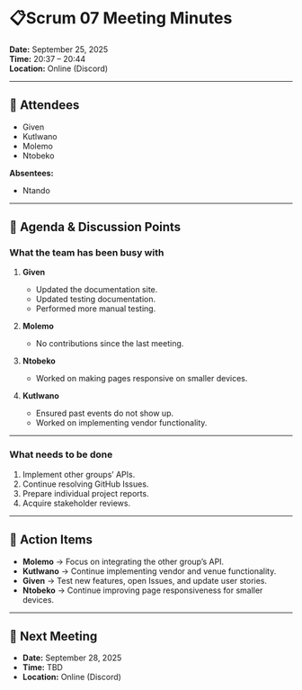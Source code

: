 # 📋Scrum 07 Meeting Minutes

**Date:** September 25, 2025  
**Time:** 20:37 – 20:44  
**Location:** Online (Discord)  

---

## 👥 Attendees
- Given  
- Kutlwano  
- Molemo  
- Ntobeko  

**Absentees:**  
- Ntando  

---

## 📝 Agenda & Discussion Points

### What the team has been busy with
1. **Given**  
   - Updated the documentation site.  
   - Updated testing documentation.  
   - Performed more manual testing.  

2. **Molemo**  
   - No contributions since the last meeting.  

3. **Ntobeko**  
   - Worked on making pages responsive on smaller devices.  

4. **Kutlwano**  
   - Ensured past events do not show up.  
   - Worked on implementing vendor functionality.  

---

### What needs to be done
1. Implement other groups’ APIs.  
2. Continue resolving GitHub Issues.  
3. Prepare individual project reports.  
4. Acquire stakeholder reviews.  

---

## 👤 Action Items
- **Molemo** → Focus on integrating the other group’s API.  
- **Kutlwano** → Continue implementing vendor and venue functionality.  
- **Given** → Test new features, open Issues, and update user stories.  
- **Ntobeko** → Continue improving page responsiveness for smaller devices.  

---

## 📅 Next Meeting
- **Date:** September 28, 2025  
- **Time:** TBD  
- **Location:** Online (Discord)  
